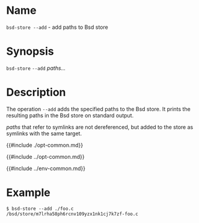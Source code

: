 # Name

`bsd-store --add` - add paths to Bsd store

# Synopsis

`bsd-store` `--add` *paths…*

# Description

The operation `--add` adds the specified paths to the Bsd store. It
prints the resulting paths in the Bsd store on standard output.

*paths* that refer to symlinks are not dereferenced, but added to the store
as symlinks with the same target.

{{#include ./opt-common.md}}

{{#include ../opt-common.md}}

{{#include ../env-common.md}}

# Example

```console
$ bsd-store --add ./foo.c
/bsd/store/m7lrha58ph6rcnv109yzx1nk1cj7k7zf-foo.c
```
